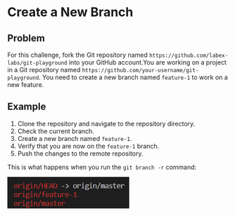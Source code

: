 # Create a New Branch

## Problem

For this challenge, fork the Git repository named `https://github.com/labex-labs/git-playground` into your GitHub account.You are working on a project in a Git repository named `https://github.com/your-username/git-playground`. You need to create a new branch named `feature-1` to work on a new feature.
  
## Example

1. Clone the repository and navigate to the repository directory.
2. Check the current branch.
3. Create a new branch named `feature-1`.
4. Verify that you are now on the `feature-1` branch.
5. Push the changes to the remote repository.

This is what happens when you run the `git branch -r` command:

![<result>](assets/challenge-create-branch-step1-1.png)